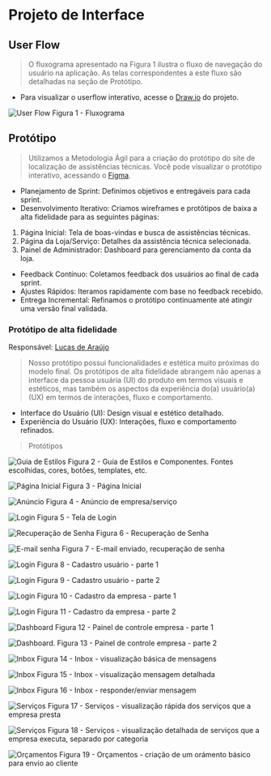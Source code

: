 
# Projeto de Interface

## User Flow

> O fluxograma apresentado na Figura 1 ilustra o fluxo de navegação do usuário na aplicação. As telas correspondentes a este fluxo são detalhadas na seção de Protótipo.

- Para visualizar o userflow interativo, acesse o [Draw.io](https://drive.google.com/file/d/15vVCFx32Qpv7ElvxU_g-oRnxxlR79En0/view?usp=drive_link) do projeto.

![User Flow](https://github.com/ICEI-PUC-Minas-PMV-ADS/pmv-ads-2024-1-e1-proj-web-t3-localiza-ai/blob/531076cb721efdecbf093eee9771b654940f785e/documentos/img/fluxo_cliente.drawio.png)
Figura 1 - Fluxograma

## Protótipo

>Utilizamos a Metodologia Ágil para a criação do protótipo do site de localização de assistências técnicas. Você pode visualizar o protótipo interativo, acessando o [Figma](https://www.figma.com/proto/uCzm0bXN8Z0rKlvteQwcRw/Localiza.Ai---Projeto-Web-T3?node-id=0-1&t=hQZEKrXLgCWsFGHH-1).

- Planejamento de Sprint: Definimos objetivos e entregáveis para cada sprint.
- Desenvolvimento Iterativo: Criamos wireframes e protótipos de baixa a alta fidelidade para as seguintes páginas:
 1) Página Inicial: Tela de boas-vindas e busca de assistências técnicas.
 2) Página da Loja/Serviço: Detalhes da assistência técnica selecionada.
 3) Painel de Administrador: Dashboard para gerenciamento da conta da loja.
    
- Feedback Contínuo: Coletamos feedback dos usuários ao final de cada sprint.
- Ajustes Rápidos: Iteramos rapidamente com base no feedback recebido.
- Entrega Incremental: Refinamos o protótipo continuamente até atingir uma versão final validada.

### Protótipo de alta fidelidade

Responsável: [Lucas de Araújo](https://github.com/lucas-arl)

>Nosso protótipo possui funcionalidades e estética muito próximas do modelo final. Os protótipos de alta fidelidade abrangem não apenas a interface da pessoa usuária (UI) do produto em termos visuais e estéticos, mas também os aspectos da experiência do(a) usuário(a) (UX) em termos de interações, fluxo e comportamento.
- Interface do Usuário (UI): Design visual e estético detalhado.
- Experiência do Usuário (UX): Interações, fluxo e comportamento refinados.

> Protótipos

![Guia de Estilos](https://github.com/ICEI-PUC-Minas-PMV-ADS/pmv-ads-2024-1-e1-proj-web-t3-localiza-ai/blob/850a24550864ea65b5c8b917ff67f80bd875782e/documentos/img/Guia%20de%20Estilos.jpg)
Figura 2 - Guia de Estilos e Componentes. Fontes escolhidas, cores, botões, templates, etc.

![Página Inicial](https://github.com/ICEI-PUC-Minas-PMV-ADS/pmv-ads-2024-1-e1-proj-web-t3-localiza-ai/blob/39ed080e27c179d70247c473f4c30e81ab2056a3/documentos/img/Pa%CC%81gina%20Inicial.jpg)
Figura 3 - Página Inicial

![Anúncio](https://github.com/ICEI-PUC-Minas-PMV-ADS/pmv-ads-2024-1-e1-proj-web-t3-localiza-ai/blob/850a24550864ea65b5c8b917ff67f80bd875782e/documentos/img/Anuncio.jpg)
Figura 4 - Anúncio de empresa/serviço

![Login](https://github.com/ICEI-PUC-Minas-PMV-ADS/pmv-ads-2024-1-e1-proj-web-t3-localiza-ai/blob/850a24550864ea65b5c8b917ff67f80bd875782e/documentos/img/Login.jpg)
Figura 5 - Tela de Login

![Recuperação de Senha](https://github.com/ICEI-PUC-Minas-PMV-ADS/pmv-ads-2024-1-e1-proj-web-t3-localiza-ai/blob/main/documentos/img/Recuperac%CC%A7a%CC%83o%20de%20Senha.jpg)
Figura 6 - Recuperação de Senha

![E-mail senha](https://github.com/ICEI-PUC-Minas-PMV-ADS/pmv-ads-2024-1-e1-proj-web-t3-localiza-ai/blob/850a24550864ea65b5c8b917ff67f80bd875782e/documentos/img/E-mail%20enviado%20recuperac%CC%A7a%CC%83o%20senha.jpg)
Figura 7 - E-mail enviado, recuperação de senha

![Login](https://github.com/ICEI-PUC-Minas-PMV-ADS/pmv-ads-2024-1-e1-proj-web-t3-localiza-ai/blob/850a24550864ea65b5c8b917ff67f80bd875782e/documentos/img/Cadastro%201.jpg)
Figura 8 - Cadastro usuário - parte 1

![Login](https://github.com/ICEI-PUC-Minas-PMV-ADS/pmv-ads-2024-1-e1-proj-web-t3-localiza-ai/blob/850a24550864ea65b5c8b917ff67f80bd875782e/documentos/img/Cadastro%202.jpg)
Figura 9 - Cadastro usuário - parte 2

![Login](https://github.com/ICEI-PUC-Minas-PMV-ADS/pmv-ads-2024-1-e1-proj-web-t3-localiza-ai/blob/850a24550864ea65b5c8b917ff67f80bd875782e/documentos/img/Cadastro%20CNPJ%201.jpg)
Figura 10 - Cadastro da empresa - parte 1

![Login](https://github.com/ICEI-PUC-Minas-PMV-ADS/pmv-ads-2024-1-e1-proj-web-t3-localiza-ai/blob/850a24550864ea65b5c8b917ff67f80bd875782e/documentos/img/Cadastro%20CNPJ%202.jpg)
Figura 11 - Cadastro da empresa - parte 2

![Dashboard](https://github.com/ICEI-PUC-Minas-PMV-ADS/pmv-ads-2024-1-e1-proj-web-t3-localiza-ai/blob/850a24550864ea65b5c8b917ff67f80bd875782e/documentos/img/Dashboard%2001.jpg)
Figura 12 - Painel de controle empresa - parte 1 

![Dashboard](https://github.com/ICEI-PUC-Minas-PMV-ADS/pmv-ads-2024-1-e1-proj-web-t3-localiza-ai/blob/850a24550864ea65b5c8b917ff67f80bd875782e/documentos/img/Dashboard%2002.jpg).
Figura 13 - Painel de controle empresa - parte 2

![Inbox](https://github.com/ICEI-PUC-Minas-PMV-ADS/pmv-ads-2024-1-e1-proj-web-t3-localiza-ai/blob/850a24550864ea65b5c8b917ff67f80bd875782e/documentos/img/Dashboard%20-%20Inbox%2001.jpg)
Figura 14 - Inbox - visualização básica de mensagens

![Inbox](https://github.com/ICEI-PUC-Minas-PMV-ADS/pmv-ads-2024-1-e1-proj-web-t3-localiza-ai/blob/850a24550864ea65b5c8b917ff67f80bd875782e/documentos/img/Dashboard%20-%20Inbox%2002.jpg)
Figura 15 - Inbox - visualização mensagem detalhada

![Inbox](https://github.com/ICEI-PUC-Minas-PMV-ADS/pmv-ads-2024-1-e1-proj-web-t3-localiza-ai/blob/850a24550864ea65b5c8b917ff67f80bd875782e/documentos/img/Dashboard%20-%20Inbox%2003.jpg)
Figura 16 - Inbox - responder/enviar mensagem

![Serviços](https://github.com/ICEI-PUC-Minas-PMV-ADS/pmv-ads-2024-1-e1-proj-web-t3-localiza-ai/blob/850a24550864ea65b5c8b917ff67f80bd875782e/documentos/img/Dashboard%20-%20Servic%CC%A7os%201.jpg)
Figura 17 - Serviços - visualização rápida dos serviços que a empresa presta

![Serviços](https://github.com/ICEI-PUC-Minas-PMV-ADS/pmv-ads-2024-1-e1-proj-web-t3-localiza-ai/blob/850a24550864ea65b5c8b917ff67f80bd875782e/documentos/img/Dashboard%20-%20Servic%CC%A7os%202.jpg)
Figura 18 - Serviços - visualização detalhada de serviços que a empresa executa, separado por categoria

![Orçamentos](https://github.com/ICEI-PUC-Minas-PMV-ADS/pmv-ads-2024-1-e1-proj-web-t3-localiza-ai/blob/5c3c3ba4283419682fd886e017343423a508a8d9/documentos/img/Orc%CC%A7amentos.jpg)
Figura 19 - Orçamentos - criação de um orámento básico para envio ao cliente
